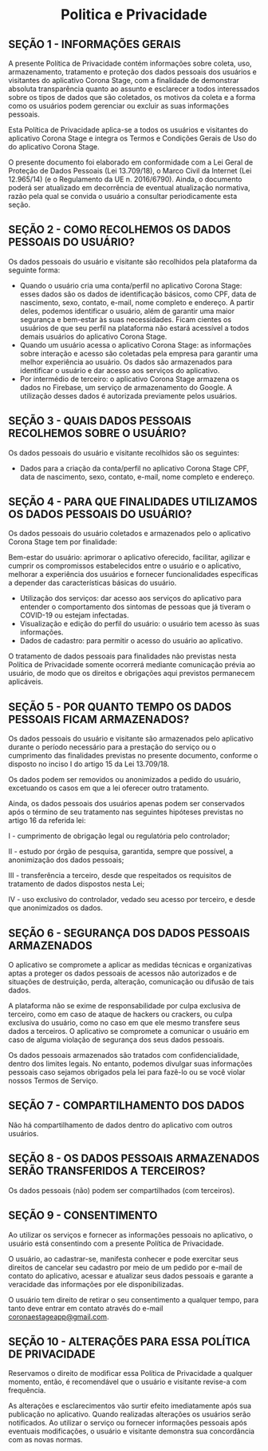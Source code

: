 # <h1 align="center">Politica e Privacidade</h1>

## SEÇÃO 1 - INFORMAÇÕES GERAIS

A presente Política de Privacidade contém informações sobre coleta, uso, armazenamento, tratamento e proteção dos dados pessoais dos usuários e visitantes do aplicativo Corona Stage, com a finalidade de demonstrar absoluta transparência quanto ao assunto e esclarecer a todos interessados sobre os tipos de dados que são coletados, os motivos da coleta e a forma como os usuários podem gerenciar ou excluir as suas informações pessoais.

Esta Política de Privacidade aplica-se a todos os usuários e visitantes do aplicativo Corona Stage e integra os Termos e Condições Gerais de Uso do do aplicativo Corona Stage.

O presente documento foi elaborado em conformidade com a Lei Geral de Proteção de Dados Pessoais (Lei 13.709/18), o Marco Civil da Internet (Lei 12.965/14) (e o Regulamento da UE n. 2016/6790). Ainda, o documento poderá ser atualizado em decorrência de eventual atualização normativa, razão pela qual se convida o usuário a consultar periodicamente esta seção.

## SEÇÃO 2 - COMO RECOLHEMOS OS DADOS PESSOAIS DO USUÁRIO?

Os dados pessoais do usuário e visitante são recolhidos pela plataforma da seguinte forma:

* Quando o usuário cria uma conta/perfil no aplicativo Corona Stage: esses dados são os dados de identificação básicos, como CPF, data de nascimento, sexo, contato, e-mail, nome completo e endereço. A partir deles, podemos identificar o usuário, além de garantir uma maior segurança e bem-estar às suas necessidades. Ficam cientes os usuários de que seu perfil na plataforma não estará acessível a todos demais usuários do aplicativo Corona Stage.
* Quando um usuário acessa o aplicativo Corona Stage: as informações sobre interação e acesso são coletadas pela empresa para garantir uma melhor experiência ao usuário. Os dados são armazenados para identificar o usuário e dar acesso aos serviços do aplicativo.
* Por intermédio de terceiro: o aplicativo Corona Stage armazena os dados no Firebase, um serviço de armazenamento do Google. A utilização desses dados é autorizada previamente pelos usuários.

## SEÇÃO 3 - QUAIS DADOS PESSOAIS RECOLHEMOS SOBRE O USUÁRIO?

Os dados pessoais do usuário e visitante recolhidos são os seguintes:

* Dados para a criação da conta/perfil no aplicativo Corona Stage CPF, data de nascimento, sexo, contato, e-mail, nome completo e endereço.

## SEÇÃO 4 - PARA QUE FINALIDADES UTILIZAMOS OS DADOS PESSOAIS DO USUÁRIO?

Os dados pessoais do usuário coletados e armazenados pelo o aplicativo Corona Stage tem por finalidade:

Bem-estar do usuário: aprimorar o aplicativo oferecido, facilitar, agilizar e cumprir os compromissos estabelecidos entre o usuário e o aplicativo, melhorar a experiência dos usuários e fornecer funcionalidades específicas a depender das características básicas do usuário.

* Utilização dos serviços: dar acesso aos serviços do aplicativo para entender o comportamento dos sintomas de pessoas que já tiveram  o COVID-19 ou estejam infectadas.
* Visualização e edição do perfil do usuário: o usuário tem acesso às suas informações.
* Dados de cadastro: para permitir o acesso do usuário ao aplicativo.

O tratamento de dados pessoais para finalidades não previstas nesta Política de Privacidade somente ocorrerá mediante comunicação prévia ao usuário, de modo que os direitos e obrigações aqui previstos permanecem aplicáveis.

## SEÇÃO 5 - POR QUANTO TEMPO OS DADOS PESSOAIS FICAM ARMAZENADOS?

Os dados pessoais do usuário e visitante são armazenados pelo aplicativo durante o período necessário para a prestação do serviço ou o cumprimento das finalidades previstas no presente documento, conforme o disposto no inciso I do artigo 15 da Lei 13.709/18.

Os dados podem ser removidos ou anonimizados a pedido do usuário, excetuando os casos em que a lei oferecer outro tratamento.

Ainda, os dados pessoais dos usuários apenas podem ser conservados após o término de seu tratamento nas seguintes hipóteses previstas no artigo 16 da referida lei:

I - cumprimento de obrigação legal ou regulatória pelo controlador;

II - estudo por órgão de pesquisa, garantida, sempre que possível, a anonimização dos dados pessoais;

III - transferência a terceiro, desde que respeitados os requisitos de tratamento de dados dispostos nesta Lei;

IV - uso exclusivo do controlador, vedado seu acesso por terceiro, e desde que anonimizados os dados.

## SEÇÃO 6 - SEGURANÇA DOS DADOS PESSOAIS ARMAZENADOS

O aplicativo se compromete a aplicar as medidas técnicas e organizativas aptas a proteger os dados pessoais de acessos não autorizados e de situações de destruição, perda, alteração, comunicação ou difusão de tais dados.

A plataforma não se exime de responsabilidade por culpa exclusiva de terceiro, como em caso de ataque de hackers ou crackers, ou culpa exclusiva do usuário, como no caso em que ele mesmo transfere seus dados a terceiros. O aplicativo se compromete a comunicar o usuário em caso de alguma violação de segurança dos seus dados pessoais.

Os dados pessoais armazenados são tratados com confidencialidade, dentro dos limites legais. No entanto, podemos divulgar suas informações pessoais caso sejamos obrigados pela lei para fazê-lo ou se você violar nossos Termos de Serviço.

## SEÇÃO 7 - COMPARTILHAMENTO DOS DADOS

Não há compartilhamento de dados dentro do aplicativo com outros usuários.

## SEÇÃO 8 - OS DADOS PESSOAIS ARMAZENADOS SERÃO TRANSFERIDOS A TERCEIROS?

Os dados pessoais (não) podem ser compartilhados (com terceiros).

## SEÇÃO 9 - CONSENTIMENTO

Ao utilizar os serviços e fornecer as informações pessoais no aplicativo, o usuário está consentindo com a presente Política de Privacidade.

O usuário, ao cadastrar-se, manifesta conhecer e pode exercitar seus direitos de cancelar seu cadastro por meio de um pedido por e-mail de contato do aplicativo, acessar e atualizar seus dados pessoais e garante a veracidade das informações por ele disponibilizadas.

O usuário tem direito de retirar o seu consentimento a qualquer tempo, para tanto deve entrar em contato através do e-mail coronaestageapp@gmail.com.

## SEÇÃO 10 - ALTERAÇÕES PARA ESSA POLÍTICA DE PRIVACIDADE

Reservamos o direito de modificar essa Política de Privacidade a qualquer momento, então, é recomendável que o usuário e visitante revise-a com frequência.

As alterações e esclarecimentos vão surtir efeito imediatamente após sua publicação no aplicativo. Quando realizadas alterações os usuários serão notificados. Ao utilizar o serviço ou fornecer informações pessoais após eventuais modificações, o usuário e visitante demonstra sua concordância com as novas normas.



